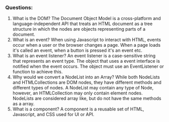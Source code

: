### Questions:
1. What is the DOM?
The Document Object Model is a cross-platform and language-independent API that treats an HTML document as a tree structure in which the nodes are objects representing parts of a document.
2. What is an event?
When using Javascript to interact with HTML, events occur when a user or the browser changes a page. When a page loads it's called an event, when a button is pressed it's an event etc. 
3. What is an event listener?
An event listener is a case-sensitive string that represents an event type. The object that uses a event interface is notified when the event occurs. The object must use an EventListener or function to achieve this. 
4. Why would we convert a NodeList into an Array?
While both NodeLists and HTMLCollections are DOM nodes, they have different methods and different types of nodes. A NodeList may contain any type of Node, however, an HTMLCollection may only contain element nodes. NodeLists are considered array like, but do not have the same methods as a array. 
5. What is a component? 
A component is a reusable set of HTML, Javascript, and CSS used for UI or API. 
